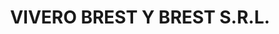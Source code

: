 ---
title: "VIVERO BREST Y BREST S.R.L."
url: /lavalle/vivero-brest-y-brest-s-r-l/
shop: Garten-Center
---